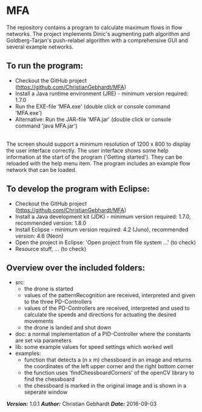 # MFA

The repository contains a program to calculate maximum flows in flow networks. The project implements Dinic's augmenting path algorithm and Goldberg-Tarjan's push-relabel algorithm with a comprehensive GUI and several example networks.

## To run the program:
* Checkout the GitHub project (https://github.com/ChristianGebhardt/MFA)
* Install a Java runtime environment (JRE) - minimum version required: 1.7.0
* Run the EXE-file 'MFA.exe' (double click or console command 'MFA.exe')
* Alternative: Run the JAR-file 'MFA.jar' (double click or console command 'java MFA.jar')
<br />
The screen should support a minimum resolution of 1200 x 800 to display the user interface correctly.
The user interface shows some help information at the start of the program ('Getting started'). They can be reloaded with the help menu item.
The program includes an example flow network that can be loaded.

## To develop the program with Eclipse:
* Checkout the GitHub project (https://github.com/ChristianGebhardt/MFA)
* Install a Java development kit (JDK) - minimum version required: 1.7.0, recommended version: 1.8.0
* Install Eclipse - minimum version required: 4.2 (Juno), recommended version: 4.6 (Neon)
* Open the project in Eclipse: 'Open project from file system ...' (to check)
* Resource stuff, ... (to check)

## Overview over the included folders:
* src:
    + the drone is started
    + values of the patternRecognition are received, interpreted and given to the three PD-Controllers
    + values of the PD-Controllers are received, interpreted and used to calculate the speeds and directions for actuating the desired movements
    + the drone is landed and shut down
* doc: a normal implementation of a PID-Controller where the constants are set via parameters
* lib: some example values for speed settings which worked well
* examples:
    + function that detects a (n x m) chessboard in an image and returns the coordinates of the left upper corner and the right bottom corner
    + the function uses 'findChessboardCorners' of the openCV library to find the chessboard
    + the chessboard is marked in the original image and is shown in a seperate window

**_Version:_** 1.0.1
**_Author:_** Christian Gebhardt
**_Date:_** 2016-09-03
